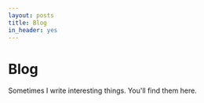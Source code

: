 ```yaml
---
layout: posts
title: Blog
in_header: yes
---
```

# Blog
Sometimes I write interesting things. You'll find them here.

